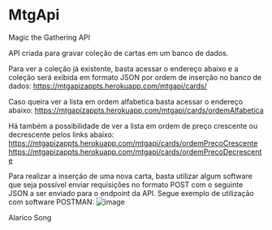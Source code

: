 # MtgApi

Magic the Gathering API

API criada para gravar coleção de cartas em um banco de dados.

Para ver a coleção já existente, basta acessar o endereço abaixo e a coleção será exibida em formato JSON por ordem de inserção no banco de dados:
https://mtgapizappts.herokuapp.com/mtgapi/cards/

Caso queira ver a lista em ordem alfabetica basta acessar o endereço abaixo:
https://mtgapizappts.herokuapp.com/mtgapi/cards/ordemAlfabetica

Há também a possibilidade de ver a lista em ordem de preço crescente ou decrescente pelos links abaixo:
https://mtgapizappts.herokuapp.com/mtgapi/cards/ordemPrecoCrescente
https://mtgapizappts.herokuapp.com/mtgapi/cards/ordemPrecoDecrescente

Para realizar a inserção de uma nova carta, basta utilizar algum software que seja possível enviar requisições no formato POST com o seguinte JSON a ser enviado para o endpoint da API. Segue exemplo de utilização com software POSTMAN:
![image](https://user-images.githubusercontent.com/7890458/167462520-d8e70c81-39c2-4540-a69e-7debf06b605b.png)



Alarico Song

